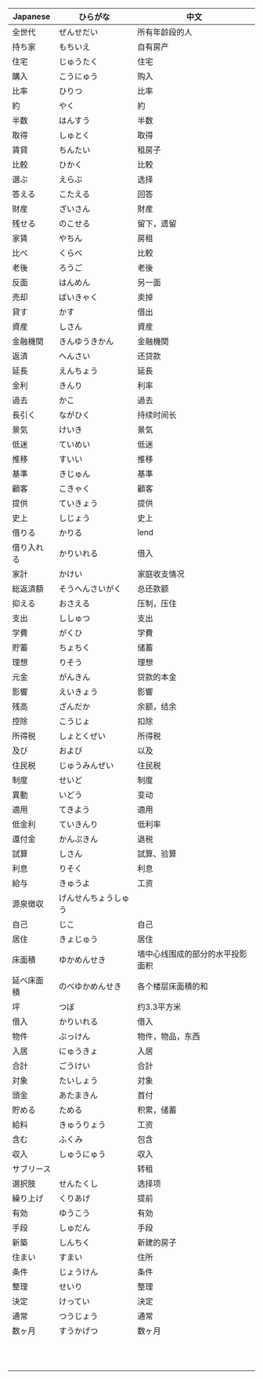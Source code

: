 |Japanese|ひらがな|中文|
|--------|-------|---|
|全世代|ぜんせだい|所有年龄段的人|
|持ち家|もちいえ|自有房产|
|住宅|じゅうたく|住宅|
|購入|こうにゅう|购入|
|比率|ひりつ|比率|
|約|やく|約|
|半数|はんすう|半数|
|取得|しゅとく|取得|
|賃貸|ちんたい|租房子|
|比較|ひかく|比較|
|選ぶ|えらぶ|选择|
|答える|こたえる|回答|
|財産|ざいさん|財産|
|残せる|のこせる|留下，遗留|
|家賃|やちん|房租|
|比べ|くらべ|比較|
|老後|ろうご|老後|
|反面|はんめん|另一面|
|売却|ばいきゃく|卖掉|
|貸す|かす|借出|
|資産|しさん|資産|
|金融機関|きんゆうきかん|金融機関|
|返済|へんさい|还贷款|
|延長|えんちょう|延長|
|金利|きんり|利率|
|過去|かこ|過去|
|長引く|ながひく|持续时间长|
|景気|けいき|景気|
|低迷|ていめい|低迷|
|推移|すいい|推移|
|基準|きじゅん|基準|
|顧客|こきゃく|顧客|
|提供|ていきょう|提供|
|史上|しじょう|史上|
|借りる|かりる|lend|
|借り入れる|かりいれる|借入|
|家計|かけい|家庭收支情况|
|総返済額|そうへんさいがく|总还款额|
|抑える|おさえる|压制，压住|
|支出|ししゅつ|支出|
|学費|がくひ|学費|
|貯蓄|ちょちく|储蓄|
|理想|りそう|理想|
|元金|がんきん|贷款的本金|
|影響|えいきょう|影響|
|残高|ざんだか|余额，结余|
|控除|こうじょ|扣除|
|所得税|しょとくぜい|所得税|
|及び|および|以及|
|住民税|じゅうみんぜい|住民税|
|制度|せいど|制度|
|異動|いどう|变动|
|適用|てきよう|適用|
|低金利|ていきんり|低利率|
|還付金|かんぷきん|退税|
|試算|しさん|試算、验算|
|利息|りそく|利息|
|給与|きゅうよ|工资|
|源泉徴収|げんせんちょうしゅう||
|自己|じこ|自己|
|居住|きょじゅう|居住|
|床面積|ゆかめんせき|墙中心线围成的部分的水平投影面积|
|延べ床面積|のべゆかめんせき|各个楼层床面積的和|
|坪|つぼ|约3.3平方米|
|借入|かりいれる|借入|
|物件|ぶっけん|物件，物品，东西|
|入居|にゅうきょ|入居|
|合計|ごうけい|合計|
|対象|たいしょう|対象|
|頭金|あたまきん|首付|
|貯める|ためる|积累，储蓄|
|給料|きゅうりょう|工资|
|含む|ふくみ|包含|
|収入|しゅうにゅう|収入|
|サブリース||转租|
|選択肢|せんたくし|选择项|
|繰り上げ|くりあげ|提前|
|有効|ゆうこう|有効|
|手段|しゅだん|手段|
|新築|しんちく|新建的房子|
|住まい|すまい|住所|
|条件|じょうけん|条件|
|整理|せいり|整理|
|決定|けってい|決定|
|通常|つうじょう|通常|
|数ヶ月|すうかげつ|数ヶ月|
||||
||||
||||
||||
||||
||||
||||
||||
||||
||||
||||
